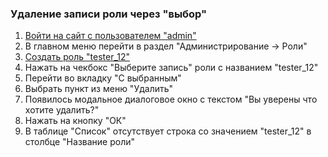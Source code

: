 ### Удаление записи роли через "выбор"

1. [Войти на сайт с пользователем "admin"](../../../../0.%20Шаги/1.%20Войти%20на%20сайт%20с%20пользователем%20username.md)
1. В главном меню перейти в раздел "Администрирование -> Роли"
1. [Создать роль "tester_12"](../../../../0.%20Шаги/4.%20Создать%20роль%20с%20именем%20userrole.md)
1. Нажать на чекбокс "Выберите запись" роли с названием "tester_12"
1. Перейти во вкладку "С выбранным"
1. Выбрать пункт из меню "Удалить"
1. Появилось модальное диалоговое окно с текстом "Вы уверены что хотите удалить?"
1. Нажать на кнопку "ОК"
1. В таблице "Список" отсутствует строка со значением "tester_12" в столбце "Название роли"